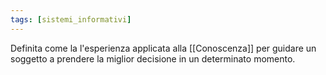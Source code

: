 ```yaml
---
tags: [sistemi_informativi]
---
```

Definita come la l'esperienza applicata alla [[Conoscenza]] per guidare un soggetto a prendere la miglior decisione in un determinato momento.